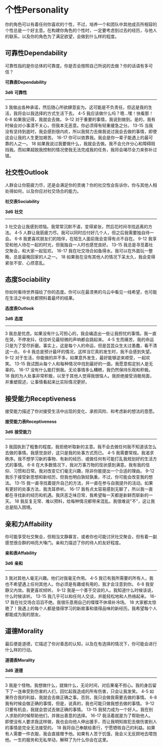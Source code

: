 # 个性Personality

你的角色可以有着任何你喜欢的个性，不过，培养一个和团队中其他成员所相容的个性总是一个好主意。在构建你角色的个性时，一定要考虑到过去的经历，与他人的联系，以及你的角色为了满足欲望，会做到什么样的程度。

## 可靠性Dependability

可靠性指的是你总体的可靠度。你是否会按照自己所说的去做？你的话语有多可信？

**可靠表Dependability**

  **3d6**   **可靠性**
  --------- --------------------------------------------------------------------------------------------------------------------------------------
  3         我做出各种承诺，然后随心所欲肆意妄为。这可能是不负责任，但这是我的生活，我将会以我选择的方式生活下去。
  4-5       我应该做什么吗？嗯...嘿！快看那！
  6-8       如果我记得，我就会去做。
  9-12      对于重要的事情，我说到做到。是的，我有时候会对小事漠不关心，但我本无恶意。你必须得有轻重缓急之分。
  13-15     当我没有坚持到底时，我会感到很内疚，所以我努力去做我说过我会去做的事情，即使这会让我的人生更加艰苦。
  16-17     你可以依靠我。我会是你一辈子能遇上的最可靠的人之一。
  18        如果我说过我要做什么，我就会去做。我不会允许分心和障碍阻挡我。而如果超脱我控制的情况使我无法完成我的任务，我将会竭尽全力来弥补过错。

## 社交性Outlook

人群会让你筋疲力尽，还是会满足你的灵魂？你的社交性会告诉你，你与其他人相处得如何，以及你应对社交场合的能力。

**社交表Sociability**

  **3d6**   **社交**
  --------- --------------------------------------------------------------------------
  3         社交会让我感到烦恼。我常常沉默不语，变得紧张，然后花时间寻找逃离的方法。
  4-5       人群让我筋疲力尽。我可以同时应付好几个人，但之后我需要独自待一会。
  6-8       我更喜欢朋友们的陪伴，在陌生人面前我会变得有点不自在。
  9-12      我享受和他人待在一起的时光，但我独自一人时也感觉良好。
  13-15     我总是寻觅着社交聚会，和大家一起狂欢。
  16-17     我在社交场合如鱼得水。我可以在外面玩一整晚，总是最晚回家的人之一。
  18        如果我在没有其他人的情况下呆太久，我会变得紧张不安、心烦意乱。

## 态度Sociability

你如何看待世界描绘了你的态度。你可以在最漆黑的乌云中看见一线希望，也可能在生活之中处处都预料着最坏的结果。

**态度表Outlook**

  **3d6**   **态度**
  --------- ------------------------------------------------------------------------------------------------------------------------
  3         我总是忧虑。如果没有什么可担心的，我会编造出一些让我担忧的事情。我一直在哭，不停发抖，往往听见最轻微的声响都会跳起来。
  4-5       生而痛苦，我的命运只是为了受尽折磨。事实上，这是每个人的命运，但是芸芸众生太过愚蠢，看不清这一点。
  6-8       我总是预计最坏的情况，这样当它真的发生时，我不会感到失望。
  9-12      对于生活，你能做的并不多。如果意外发生，最好能够逆来顺受，一起欢笑。
  13-15     我试图从每个人和每种情况中找到最好的一面。我愿意假定别人是无辜的。
  16-17     没有什么能打倒我。无论事情多么糟糕，我仍然保持乐观和积极。
  18        我的为人处事非常积极，以至于其他人觉得我很恼人。我拒绝接受消极局面，并重塑叙述，让事情看起来比实际情况更好。

## 接受能力Receptiveness

接受能力描述了你对接受生活中出现的变化、承担风险、和考虑新的想法的意愿。

**接受能力表Receptiveness**

  **3d6**   **接受能力**
  --------- --------------------------------------------------------------------------------------------------------------------------
  3         我固执到了粗鲁的程度。我拒绝听取新的主意。我不会去做任何我不知道该怎么去做的事情。我感觉良好，这只是我的处事方式而已。
  4-5       我需要常规。我渴求秩序。我不想学习新的事物、有新的经历、或做任何有可能打乱我规划好的生活方式的事情。
  6-8       在大多数情况下，我对万事万物的现状感到满意。我有我的信仰、习惯和日常。我对改变它们毫无兴趣，除非你能提出一个合适的理由。
  9-12      我乐于接受新思想和新经历，但我也明白孰轻孰重。不过，你可能会改变我的想法。
  13-15     我一直寻找着提升自己的方法，并一直在参与自我提升的活动。如果有更好的处事方法，我洗耳恭听。
  16-17     我有点太容易感到无聊了，所以我一直都在寻找新的经历和机遇。我厌恶乏味日常，我希望每一天都是新鲜而崭新的一天。
  18        我反复无常、难以预料，给每种情况都带来混乱。我很难说"不"，这让我总是陷入困境。

## 亲和力Affability

你可能享受社交聚会，但相当文静寡言，或者你也可能讨厌社交聚会，但有着一副感觉很合群的响亮大嗓门。亲和力描述了你的待人的友好程度。

**亲和表Affability**

  **3d6**   **亲和**
  --------- ------------------------------------------------------------------------------------------------------
  3         我对其他人毫无兴趣。他们对我毫无作用。
  4-5       我已有我所需要的所有人，我也不希望遇上任何其他人。你必须是有趣或有用的，我才会注意到你。
  6-8       我安静又内敛。我更喜欢倾听。
  9-12      我是一个善于交谈的人。我知道什么时候该说，什么时候该听。
  13-15     我几乎可以和任何人交谈，并能轻松地和人热络起来。
  16-17     我在社交场合滔滔不绝。我很乐意用自己的喋喋不休填补冷场。
  18        大家都太惊艳了！我遇上的每个人都是值得学习的新故事和值得品味的新经历。我希望每个人都能成为我的朋友。

## 道德Morality

最后便是道德，它描述了你对善恶的认知，以及在有选择的情况下，你可能会进行什么样的行动。

**道德表Morality**

  **3d6**   **道德**
  --------- ------------------------------------------------------------------------------------------------------------------------------------------------------------------------
  3         我是个怪物。我想做什么，就做什么，无论时间，对后果毫不担心。我的身后留下了一连串受到伤害的人们，回忆起我造成的所有伤害，只会让我发笑。
  4-5       如果符合我的利益，我就会去做正确之事。否则，我只会做我需要去做的事情。
  6-8       我有时候会做正确的事情，但是，说真的，我也可能只做我想去做的事情。
  9-12      只要有机会，我就会尝试去做正确的事情。
  13-15     我努力成为一个好人。我在别人求助的时候帮助他们，并做出善意的选择。
  16-17     我活着就是为了帮助他人。即使没有人要求我这样做，我也会向他人伸出援手，而让我明知故犯去做伤害别人的事情是完全无法接受的。
  18        我将自己奉献给善行，宁愿牺牲自己的利益。如果有人需要一件衣服，我会直接赠予他。如果有人苦于饥饿，我会义无反顾地去喂饱他。一生的服务和无私举动，解释了为什么你会在这里。

 
